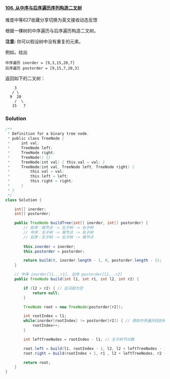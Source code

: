 #### [106. 从中序与后序遍历序列构造二叉树](https://leetcode-cn.com/problems/construct-binary-tree-from-inorder-and-postorder-traversal/)

难度中等627收藏分享切换为英文接收动态反馈

根据一棵树的中序遍历与后序遍历构造二叉树。

**注意:**
你可以假设树中没有重复的元素。

例如，给出

```
中序遍历 inorder = [9,3,15,20,7]
后序遍历 postorder = [9,15,7,20,3]
```

返回如下的二叉树：

```
    3
   / \
  9  20
    /  \
   15   7
```



### Solution

```java
/**
 * Definition for a binary tree node.
 * public class TreeNode {
 *     int val;
 *     TreeNode left;
 *     TreeNode right;
 *     TreeNode() {}
 *     TreeNode(int val) { this.val = val; }
 *     TreeNode(int val, TreeNode left, TreeNode right) {
 *         this.val = val;
 *         this.left = left;
 *         this.right = right;
 *     }
 * }
 */
class Solution {

    int[] inorder;
    int[] postorder;

    public TreeNode buildTree(int[] inorder, int[] postorder) {
        // 前序：根节点 -> 左子树 -> 右子树
        // 中序：左子树 -> 根节点 -> 右子树
        // 后序：左子树 -> 右子树 -> 根节点
                
        this.inorder = inorder;
        this.postorder = postorder;

        return build(0, inorder.length - 1, 0, postorder.length - 1);
    }

    // 中序 inorder[l1...r1], 后序 postorder[l2...r2]
    public TreeNode build(int l1, int r1, int l2, int r2) {

        if (l2 > r2) { // 区间段为空
            return null;
        }

        TreeNode root = new TreeNode(postorder[r2]);

        int rootIndex = l1;
        while(inorder[rootIndex] != postorder[r2]) { // 借助中序遍历找到根节点[l1...root)root(root...r1]
            rootIndex++;
        }

        int leftTreeNodes = rootIndex - l1; // 左子树节点数 

        root.left = build(l1, rootIndex - 1, l2, l2 + leftTreeNodes - 1); 
        root.right = build(rootIndex + 1, r1 , l2 + leftTreeNodes, r2 - 1);

        return root;
    }
}
```


